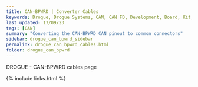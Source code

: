 ```yaml
---
title: CAN-BPWRD | Converter Cables
keywords: Drogue, Drogue Systems, CAN, CAN FD, Development, Board, Kit, Devlopment Board, Dev Board
last_updated: 17/09/23
tags: [CAN]
summary: "Converting the CAN-BPWRD CAN pinout to common connectors"
sidebar: drogue_can_bpwrd_sidebar
permalink: drogue_can_bpwrd_cables.html
folder: drogue_can_bpwrd
---
```


DROGUE - CAN-BPWRD cables page

{% include links.html %}

